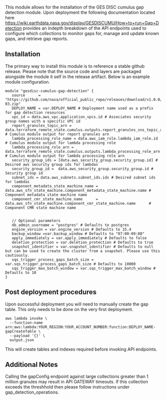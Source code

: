 This module allows for the installation of the GES DISC cumulus gap detection module. Upon deployment the following documentation located here https://wiki.earthdata.nasa.gov/display/GESDISCUMU/How+to+run+Gap+Detection provides an indepth breakdown of the API endpoints used to configure which collections to monitor gaps for, manage and update known gaps, and retrieve gap reports.

## Installation

The primary way to install this module is to reference a stable github release. Please note that the source code and layers are packaged alongside the module it self in the release artifact. Below is an example module configuration. 


```hcl
module "gesdisc-cumulus-gap-detection" {
   source      = "https://github.com/nasa/official_public_repo/releases/download/v1.0.0/gesdisc_cumulus_gap_detection_06-03.zip"
   DEPLOY_NAME = var.DEPLOY_NAME # Deployment name used as a prefix for gap detection resources
   vpc_id = data.aws_vpc.application_vpcs.id # Associates security group names with a specific VPC id
   report_granules_topic_arn = data.terraform_remote_state.cumulus.outputs.report_granules_sns_topic_arn # Cumulus module output for report granules arn
   lambda_processing_role_name = data.aws_iam_role.lambda_iam_role.id # Cumulus module output for lambda processing role
   lambda_processing_role_arn = data.terraform_remote_state.cumulus.outputs.lambda_processing_role_arn # Cumulus module output for lambda processing role arn
   security_group_ids = [data.aws_security_group.security_group.id] # Desired aws security group ids for lambdas
   security_group_id =  data.aws_security_group.security_group.id # Security group id
   subnet_ids = data.aws_subnets.subnet_ids.ids # Desired subnet ids for lambdas 
   component_metadata_state_machine_name = data.aws_sfn_state_machine.component_metadata_state_machine.name # Component metadata state machine name
   component_cmr_state_machine_name      = data.aws_sfn_state_machine.component_cmr_state_machine.name      # Component CMR state machine name

   
   // Optional parameters
   db_admin_username = "postgres" # Defaults to postgres
   engine_version = var.engine_version # Defaults to 15.4
   backup_window =var.backup_window # Defaults to "07:00-09:00"
   apply_immediately = var.apply_immediately # Defaults to false
   deletion_protection = var.deletion_protection # Defaults to true
   snapshot_identifier = var.snapshot_identifier # Defaults to null but can be used to create the cluster from a snapshot. Please use this cautiously. 
   sqs_trigger_process_gaps_batch_size = var.sqs_trigger_process_gaps_batch_size # Defaults to 10000
   sqs_trigger_max_batch_window = var.sqs_trigger_max_batch_window # Defaults to 10 
}
```

## Post deployment procedures

Upon successful deployment you will need to manually create the gap table. This only needs to be done on the very first deployment.

```
aws lambda invoke \
  --function-name arn:aws:lambda:YOUR_REGION:YOUR_ACCOUNT_NUMBER:function:DEPLOY_NAME-gapCreateTable \
  --payload '{}' \
  output.json
```

This will create tables and indexes required before invoking API endpoints.

## Additional Notes

Calling the gapConfig endpoint against large collections greater than 1 million granules may result in API GATEWAY timeouts. If this collection exceeds the threshhold then please follow instructions under gap_detection_operations. 